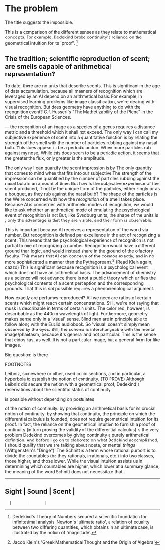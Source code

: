 # The problem

The title suggests the impossible. 

This is a comparison of the different senses as they relate to mathematical concepts. 
For example, Dedekind broke continuity's reliance on the geometrical intuition for its 'proof'. [^1]


## The tradition; scientific reproduction of scent; are smells capable of arithmetical representation?
To date, there are no units that describe scents.
This is significant in the age of data accumulation.
because all manners of recognition which are leveraged by an AI depend on an arithmetical basis.
For example, in supervised learning problems like image classification, we're dealing with visual recognition.
But does geometry have anything to do with the recognition event?
C.f. Husserl's "The Mathetizability of the Plena" in the Crisis of the European Sciences.

-- the recognition of an image as a species of a genus requires a distance metric and a threshold which it shall not exceed.
The only way I can call my subjective experience of scent into a quantitative function is by relating the strength of the smell with the number of particles rubbing against my nasal bulb.
This does appear to be a periodic action.
When more particles rub against my nose, 
While this does seem to be a periodic action, it seems that the greater the flux, only greater is the amplitude.

The only way I can quantify the scent impression is by The only quantity that comes to mind when  that fits into our subjective The strength of the impression can be quantified by the number of particles rubbing against the nasal bulb in an amount of time.
But how is the subjective experience of the scent produced, if not by the unique form of the particles, either singly or as a bouquet, as they rub against the nasal bulb?
The shape of the particles is the 
We're concerned with how the *recognition* of a smell takes place.
Because AI is concerned with arithmetic modes of recognition, we would like to ask whether an arithmetical mode of emulating the psychological event of recognition is not 
But, like Svedburg units, the shape of the units is ; only the advantage is that they are visible, and their form is observable.

This is important because AI receives a representation of the world via number.
But recognition is defined par excellence in the act of recognizing a scent.
This means that the psychological experience of recognition is not partial to one of recognizing a number.
Recognition would have a different ground than logic, and would instead share in the ground of the olfactory faculty.
This means that AI can conceive of the cosmos exactly, and in no more sophisticated a manner than the Pythagoreans.[^2] (Read Klein again, cazzo)
This is significant because recognition is a psychological event which does not have an arithmetical basis.
The advancement of chemistry as a science will not advance there is not a public theory which unifies the psychological contents of a scent perception and the corresponding grounds.
That this is *not* possible requires a phenomenological argument.

How exactly are perfumes reproduced?
All we need are ratios of certain scents which might reach certain concentrations.
Still, we're not saying that musk is describable in terms of certain units.
The color red, however, is describable as the 440nm wavelength of light.
Furthermore, geometry makes sense only in a 'visual' sense.
Blind men are in principle able to follow along with the Euclid audiobook.
So 'visual' doesn't simply mean observed by the eyes.
Still, the schema is interchangeable with the mental image/phantasm, because it's general and not particular.
This is the sense that eidos has, as well. It is not a particular image, but a general form for like images.

Big question: is there 







FOOTNOTES
[^1]: Dedekind's Theory of Numbers secured a scientific foundation for infinitesimal analysis. Newton's 'ultimate ratio', a relation of equality between two differing quantities, which obtains in an ultimate case, is illustrated by the notion of 'magnitude'. 

Leibniz, somewhere or other, used conic sections, and in particular, a hyperbola to establish the notion of continuity. (TO PROVE) Although Leibniz did secure the notion with a geometrical proof, Dedekind's reservations about the scientific status of continuity 

is possible without depending on postulates

of the notion of continuity. by providing an arithmetical basis for its crucial notion of continuity. by showing that continuity, the principle on which the differential calculus is founded, does not require geometrical intuition for its proof. In fact, the reliance on the geometrical intuition to furnish a proof of continuity (in turn proving the validity of the differential calculus) is the very problem Dedekind overcomes by giving continuity a purely arithmetical definition. And before I go on to elaborate on what Dedekind accomplished, I should qualify that we are talking about noeta, or mental *things* (Wittgenstein's "Dinge").
The Schnitt is a term whose rational purport is to divide the countables (be they rationals, irrationals, etc.) into two classes, those higher, and those lower. While the visual intuition assists us in determining which countables are higher, which lower at a summary glance, the meaning of the word Schnitt does not necessitate that .

-------------------------------------------------------------------------------------------------------------------------------------------------

[^2]: Jacob Klein's 'Greek Mathematical Thought and the Origin of Algebra'

Sight | Sound | Scent |
-----------------------
      |       |       | 
